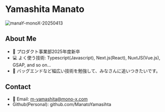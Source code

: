 # Yamashita Manato

![manaY-monoX-20250413](https://github.com/user-attachments/assets/ff19fc3a-22a3-4168-9dc5-f0e82d7944e4)

## About Me
- 🌟 プロダクト事業部2025年度新卒
- 💻 よく使う技術: Typescript(Javascript), Next.js(React), NuxtJS(Vue.js), GSAP, and so on...
- 🌱 バッグエンドなど幅広い技術を勉強して、みなさんに追いつきたいです。

## Contact
- 📧 Email: m-yamashita@mono-x.com
- Github(Personal): github.com/ManatoYamasihta
